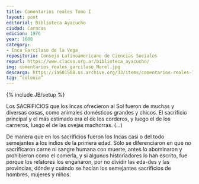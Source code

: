 ```yaml
---
title: Comentarios reales Tomo I
layout: post
editorial: Biblioteca Ayacucho
ciudad: Caracas
edicion: 1976
year: 1608
category:
- Inca Garcilaso de la Vega
repositorio: Consejo Latinoamericano de Ciencias Sociales
repurl: https://www.clacso.org.ar/biblioteca_ayacucho/
img: comentarios_reales_garcilaso_Morel.jpg
descarga: https://ia601508.us.archive.org/33/items/comentarios-reales-1-inca-garcilaso-de-la-vega/Comentarios_reales_1_Inca_Garcilaso_de_la_Vega.pdf
tag: “colonia”
---
```

{% include JB/setup %}

Los SACRIFICIOS que los Incas ofrecieron al Sol fueron de muchas y diversas cosas, como animales domésticos grandes y chicos. El sacrificio principal y el más estimado era el de los corderos, y luego el de los carneros, luego el de las ovejas machorras. (…)

De manera que en los sacrificios fueron los Incas casi o del todo semejantes a los indios de la primera edad. Sólo se diferenciaron en que no sacrificaron carne ni sangre humana con muerte, antes lo abominaron y prohibieron como el comerla, y si algunos historiadores lo han escrito, fue porque los relatores los engañaron, por no dividir las eda-des y las provincias, dónde y cuándo se hacían los semejantes sacrificios de hombres, mujeres y niños.
